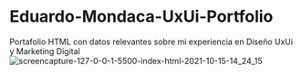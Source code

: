 # Eduardo-Mondaca-UxUi-Portfolio
Portafolio HTML con datos relevantes sobre mi experiencia en Diseño UxUi y Marketing Digital
![screencapture-127-0-0-1-5500-index-html-2021-10-15-14_24_15](https://user-images.githubusercontent.com/37560759/137529518-2b03a0dd-f01b-4643-ad30-76ec67014e4e.jpg)
